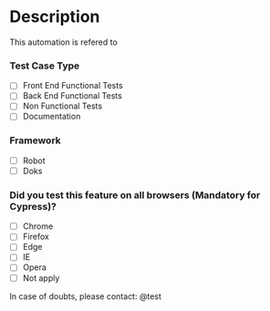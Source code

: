 # Description

This automation is refered to

### Test Case Type

- [ ] Front End Functional Tests
- [ ] Back End Functional Tests
- [ ] Non Functional Tests
- [ ] Documentation

### Framework

- [ ] Robot
- [ ] Doks

### Did you test this feature on all browsers (Mandatory for Cypress)?

- [ ] Chrome
- [ ] Firefox
- [ ] Edge
- [ ] IE
- [ ] Opera
- [ ] Not apply

In case of doubts, please contact: @test